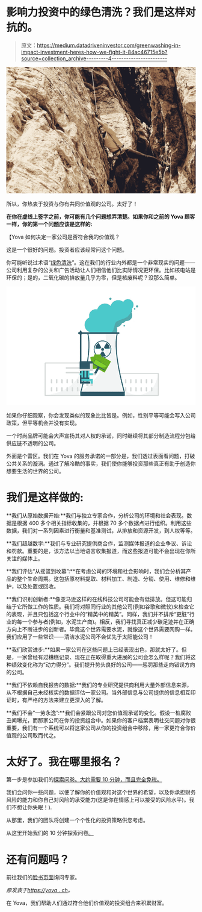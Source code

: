 # 影响力投资中的绿色清洗？我们是这样对抗的。

> 原文：<https://medium.datadriveninvestor.com/greenwashing-in-impact-investment-heres-how-we-fight-it-84ac46715e5b?source=collection_archive---------4----------------------->

![](img/318b757cf20ee9f1662e3781521d6ab6.png)

所以，你热衷于投资与你有共同价值观的公司。太好了！

**在你在虚线上签字之前，你可能有几个问题想弄清楚。如果你和之前的 Yova 顾客一样，你的第一个问题应该是这样的:**

【Yova 如何决定一家公司是否符合我的价值观？

这是一个很好的问题。投资者应该经常问这个问题。

你可能听说过术语“[绿色清洗](https://sites.hks.harvard.edu/m-rcbg/heep/papers/Toffel_DP43.pdf)”。这在我们的行业内外都是一个非常现实的问题——公司利用复杂的公关和广告活动让人们相信他们比实际情况更环保。比如核电站是环保的；是的，二氧化碳的排放量几乎为零，但是核废料呢？没那么简单。

![](img/b58826f05d25f38c7d3d806a46e540cc.png)

如果你仔细观察，你会发现类似的现象比比皆是。例如，性别平等可能会写入公司政策，但平等机会并没有实现。

一个时尚品牌可能会大声宣扬其对人权的承诺，同时继续将其部分制造流程分包给供应链不透明的公司。

外面是个雷区。我们在 Yova 的服务承诺的一部分是，我们透过表面看问题，打破公共关系的漩涡。通过了解冷酷的事实，我们使你能够投资那些真正有助于创造你想要生活的世界的公司。

# 我们是这样做的:

**我们从原始数据开始:**我们与独立专家合作，分析公司的环境和社会表现。数据是根据 400 多个相关指标收集的，并根据 70 多个数据点进行组织。利用这些数据，我们对一系列因素进行衡量和基准测试，从排放和资源开发，到人权等等。

**我们超越数字:**我们与专业研究提供商合作，监测媒体报道的企业争议、诉讼和罚款。重要的是，该方法以当地语言收集报道，而这些报道可能不会出现在你所关注的媒体上。

**我们评估“从摇篮到坟墓”:**在考虑公司的环境和社会影响时，我们会分析其产品的整个生命周期。这包括原材料提取、材料加工、制造、分销、使用、维修和维护，以及处置或回收。

**我们识别创新者:**像亚马逊这样的在线科技公司可能会有低排放。但这可能归结于它所做工作的性质。我们将对照同行业的其他公司(例如谷歌和微软)来检查它的表现，并且只包括这个行业中的“精英中的精英”。同样，我们并不排斥“更脏”行业的每一个参与者(例如，水泥生产商)。相反，我们寻找真正减少碳足迹并在正确方向上不断进步的创新者。毕竟这个世界需要水泥，就像这个世界需要网购一样。我们应用了一些常识——清洁水泥公司不会优先于太阳能公司！

**我们欣赏进步:**如果一家公司在这些问题上已经表现出色，那就太好了。但是，一家曾经有过糟糕记录、现在正在取得重大进展的公司会怎么样呢？我们将这种绩效变化称为“动力得分”。我们提升势头良好的公司——惩罚那些走向错误方向的公司。

**我们不依赖自我报告的数据:**我们的专业研究提供商利用大量外部信息来源，从不根据自己未经核实的数据评估一家公司。当外部信息与公司提供的信息相互印证时，有严格的方法来建立更深入的了解。

**我们不会“一劳永逸”:**我们会紧跟公司对您价值观承诺的变化。假设一桩腐败丑闻曝光，而那家公司在你的投资组合中。如果你的客户档案表明社交问题对你很重要，我们有一个系统可以将这家公司从你的投资组合中移除，用一家更符合你价值观的公司取而代之。

# 太好了。我在哪里报名？

第一步是参加我们的[探索问卷。大约需要 10 分钟，而且完全免税。](https://medium.inyova.ch/?utm_source=Mediumcom&utm_medium=QLpage)

我们会问你一些问题，以便了解你的价值观和对这个世界的希望，以及你承担财务风险的能力和你自己对风险的承受能力(这是你在情感上可以接受的风险水平)。我们不想让你失眠！).

从那里，我们的团队将创建一个个性化的投资策略供您考虑。

从这里开始我们的 10 分钟探索问卷[。](https://medium.inyova.ch/?utm_source=Mediumcom&utm_medium=QLpage)

# 还有问题吗？

前往我们的[脸书页面](http://facebook.com/inyova)询问专家。

*原发表于*[*https://yova . ch*](https://yova.ch)*。*

在 Yova，我们帮助人们通过符合他们价值观的投资组合来积累财富。